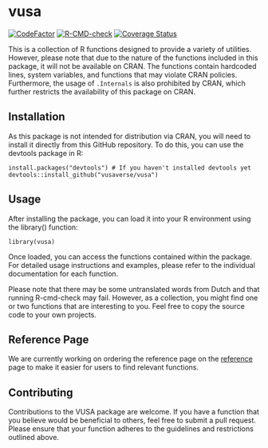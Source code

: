 # vusa
  <!-- badges: start -->
  [![CodeFactor](https://www.codefactor.io/repository/github/vusaverse/vusa/badge)](https://www.codefactor.io/repository/github/vusaverse/vusa)
  [![R-CMD-check](https://github.com/vusaverse/vusa/actions/workflows/R-CMD-check.yaml/badge.svg)](https://github.com/vusaverse/vusa/actions/workflows/R-CMD-check.yaml)
  [![Coverage Status](https://coveralls.io/repos/github/vusaverse/vusa/badge.svg)](https://coveralls.io/github/vusaverse/vusa)
  <!-- badges: end -->

This is a collection of R functions designed to provide a variety of utilities. However, please note that due to the nature of the functions included in this package, it will not be available on CRAN. The functions contain hardcoded lines, system variables, and functions that may violate CRAN policies. Furthermore, the usage of `.Internals` is also prohibited by CRAN, which further restricts the availability of this package on CRAN.

## Installation

As this package is not intended for distribution via CRAN, you will need to install it directly from this GitHub repository. To do this, you can use the devtools package in R:

```
install.packages("devtools") # If you haven't installed devtools yet
devtools::install_github("vusaverse/vusa")
```

## Usage

After installing the package, you can load it into your R environment using the library() function:

```
library(vusa)
```

Once loaded, you can access the functions contained within the package. For detailed usage instructions and examples, please refer to the individual documentation for each function.

Please note that there may be some untranslated words from Dutch and that running R-cmd-check may fail. However, as a collection, you might find one or two functions that are interesting to you. Feel free to copy the source code to your own projects.

## Reference Page

We are currently working on ordering the reference page on the [reference](https://vusaverse.github.io/vusa/reference/index.html) page to make it easier for users to find relevant functions. 

## Contributing

Contributions to the VUSA package are welcome. If you have a function that you believe would be beneficial to others, feel free to submit a pull request. Please ensure that your function adheres to the guidelines and restrictions outlined above.
